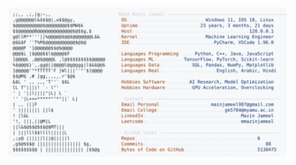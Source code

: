 <picture>
  <source srcset="https://raw.githubusercontent.com/mmazinjameel/mmazinjameel/main/dark_mode.svg?v=1740607734" media="(prefers-color-scheme: dark)">
  <img src="https://raw.githubusercontent.com/mmazinjameel/mmazinjameel/main/light_mode.svg?v=1740607734">
</picture>
